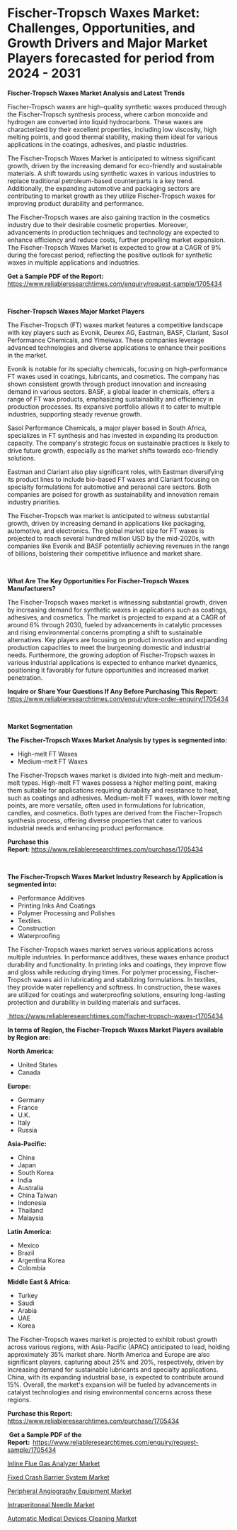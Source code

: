 <p><h1>Fischer-Tropsch Waxes Market: Challenges, Opportunities, and Growth Drivers and Major Market Players forecasted for period from 2024 - 2031</h1></p><p><strong>Fischer-Tropsch Waxes Market Analysis and Latest Trends</strong></p>
<p><p>Fischer-Tropsch waxes are high-quality synthetic waxes produced through the Fischer-Tropsch synthesis process, where carbon monoxide and hydrogen are converted into liquid hydrocarbons. These waxes are characterized by their excellent properties, including low viscosity, high melting points, and good thermal stability, making them ideal for various applications in the coatings, adhesives, and plastic industries.</p><p>The Fischer-Tropsch Waxes Market is anticipated to witness significant growth, driven by the increasing demand for eco-friendly and sustainable materials. A shift towards using synthetic waxes in various industries to replace traditional petroleum-based counterparts is a key trend. Additionally, the expanding automotive and packaging sectors are contributing to market growth as they utilize Fischer-Tropsch waxes for improving product durability and performance.</p><p>The Fischer-Tropsch waxes are also gaining traction in the cosmetics industry due to their desirable cosmetic properties. Moreover, advancements in production techniques and technology are expected to enhance efficiency and reduce costs, further propelling market expansion. The Fischer-Tropsch Waxes Market is expected to grow at a CAGR of 9% during the forecast period, reflecting the positive outlook for synthetic waxes in multiple applications and industries.</p></p>
<p><strong>Get a Sample PDF of the Report:&nbsp;</strong> <a href="https://www.reliableresearchtimes.com/enquiry/request-sample/1705434?utm_campaign=1572&utm_medium=2&utm_source=Github&utm_content=ia&utm_term=21102024&utm_id=fischer-tropsch-waxes">https://www.reliableresearchtimes.com/enquiry/request-sample/1705434</a></p>
<p>&nbsp;</p>
<p><strong>Fischer-Tropsch Waxes Major Market Players</strong></p>
<p><p>The Fischer-Tropsch (FT) waxes market features a competitive landscape with key players such as Evonik, Deurex AG, Eastman, BASF, Clariant, Sasol Performance Chemicals, and Yimeiwax. These companies leverage advanced technologies and diverse applications to enhance their positions in the market.</p><p>Evonik is notable for its specialty chemicals, focusing on high-performance FT waxes used in coatings, lubricants, and cosmetics. The company has shown consistent growth through product innovation and increasing demand in various sectors. BASF, a global leader in chemicals, offers a range of FT wax products, emphasizing sustainability and efficiency in production processes. Its expansive portfolio allows it to cater to multiple industries, supporting steady revenue growth.</p><p>Sasol Performance Chemicals, a major player based in South Africa, specializes in FT synthesis and has invested in expanding its production capacity. The company's strategic focus on sustainable practices is likely to drive future growth, especially as the market shifts towards eco-friendly solutions.</p><p>Eastman and Clariant also play significant roles, with Eastman diversifying its product lines to include bio-based FT waxes and Clariant focusing on specialty formulations for automotive and personal care sectors. Both companies are poised for growth as sustainability and innovation remain industry priorities.</p><p>The Fischer-Tropsch wax market is anticipated to witness substantial growth, driven by increasing demand in applications like packaging, automotive, and electronics. The global market size for FT waxes is projected to reach several hundred million USD by the mid-2020s, with companies like Evonik and BASF potentially achieving revenues in the range of billions, bolstering their competitive influence and market share.</p></p>
<p>&nbsp;</p>
<p><strong>What Are The Key Opportunities For Fischer-Tropsch Waxes Manufacturers?</strong></p>
<p><p>The Fischer-Tropsch waxes market is witnessing substantial growth, driven by increasing demand for synthetic waxes in applications such as coatings, adhesives, and cosmetics. The market is projected to expand at a CAGR of around 6% through 2030, fueled by advancements in catalytic processes and rising environmental concerns prompting a shift to sustainable alternatives. Key players are focusing on product innovation and expanding production capacities to meet the burgeoning domestic and industrial needs. Furthermore, the growing adoption of Fischer-Tropsch waxes in various industrial applications is expected to enhance market dynamics, positioning it favorably for future opportunities and increased market penetration.</p></p>
<p><strong>Inquire or Share Your Questions If Any Before Purchasing This Report:</strong> <a href="https://www.reliableresearchtimes.com/enquiry/pre-order-enquiry/1705434?utm_campaign=1572&utm_medium=2&utm_source=Github&utm_content=ia&utm_term=21102024&utm_id=fischer-tropsch-waxes">https://www.reliableresearchtimes.com/enquiry/pre-order-enquiry/1705434</a></p>
<p>&nbsp;</p>
<p><strong>Market Segmentation</strong></p>
<p><strong>The Fischer-Tropsch Waxes Market Analysis by types is segmented into:</strong></p>
<p><ul><li>High-melt FT Waxes</li><li>Medium-melt FT Waxes</li></ul></p>
<p><p>The Fischer-Tropsch waxes market is divided into high-melt and medium-melt types. High-melt FT waxes possess a higher melting point, making them suitable for applications requiring durability and resistance to heat, such as coatings and adhesives. Medium-melt FT waxes, with lower melting points, are more versatile, often used in formulations for lubrication, candles, and cosmetics. Both types are derived from the Fischer-Tropsch synthesis process, offering diverse properties that cater to various industrial needs and enhancing product performance.</p></p>
<p><strong>Purchase this Report:&nbsp;</strong><a href="https://www.reliableresearchtimes.com/purchase/1705434?utm_campaign=1572&utm_medium=2&utm_source=Github&utm_content=ia&utm_term=21102024&utm_id=fischer-tropsch-waxes">https://www.reliableresearchtimes.com/purchase/1705434</a></p>
<p>&nbsp;</p>
<p><strong>The Fischer-Tropsch Waxes Market Industry Research by Application is segmented into:</strong></p>
<p><ul><li>Performance Additives</li><li>Printing Inks And Coatings</li><li>Polymer Processing and Polishes</li><li>Textiles.</li><li>Construction</li><li>Waterproofing</li></ul></p>
<p><p>The Fischer-Tropsch waxes market serves various applications across multiple industries. In performance additives, these waxes enhance product durability and functionality. In printing inks and coatings, they improve flow and gloss while reducing drying times. For polymer processing, Fischer-Tropsch waxes aid in lubricating and stabilizing formulations. In textiles, they provide water repellency and softness. In construction, these waxes are utilized for coatings and waterproofing solutions, ensuring long-lasting protection and durability in building materials and surfaces.</p></p>
<p><a href="https://www.reliableresearchtimes.com/fischer-tropsch-waxes-r1705434?utm_campaign=1572&utm_medium=2&utm_source=Github&utm_content=ia&utm_term=21102024&utm_id=fischer-tropsch-waxes">&nbsp;https://www.reliableresearchtimes.com/fischer-tropsch-waxes-r1705434</a></p>
<p><strong>In terms of Region, the Fischer-Tropsch Waxes Market Players available by Region are:</strong></p>
<p>
    <p> <strong> North America: </strong>
        <ul>
            <li>United States</li>
            <li>Canada</li>
        </ul>
        </p> 
    <p> <strong> Europe: </strong>
        <ul>
            <li>Germany</li>
            <li>France</li>
            <li>U.K.</li>
            <li>Italy</li>
            <li>Russia</li>
        </ul>
        </p> 
    <p> <strong> Asia-Pacific: </strong>
        <ul>
            <li>China</li>
            <li>Japan</li>
            <li>South Korea</li>
            <li>India</li>
            <li>Australia</li>
            <li>China Taiwan</li>
            <li>Indonesia</li>
            <li>Thailand</li>
            <li>Malaysia</li>
        </ul>
        </p> 
    <p> <strong> Latin America: </strong>
        <ul>
            <li>Mexico</li>
            <li>Brazil</li>
            <li>Argentina Korea</li>
            <li>Colombia</li>
        </ul>
        </p> 
    <p> <strong> Middle East & Africa: </strong>
        <ul>
            <li>Turkey</li>
            <li>Saudi</li>
            <li>Arabia</li>
            <li>UAE</li>
            <li>Korea</li>
        </ul>
    </p>
    </p>
<p><p>The Fischer-Tropsch waxes market is projected to exhibit robust growth across various regions, with Asia-Pacific (APAC) anticipated to lead, holding approximately 35% market share. North America and Europe are also significant players, capturing about 25% and 20%, respectively, driven by increasing demand for sustainable lubricants and specialty applications. China, with its expanding industrial base, is expected to contribute around 15%. Overall, the market's expansion will be fueled by advancements in catalyst technologies and rising environmental concerns across these regions.</p></p>
<p><strong>Purchase this Report: </strong><a href="https://www.reliableresearchtimes.com/purchase/1705434?utm_campaign=1572&utm_medium=2&utm_source=Github&utm_content=ia&utm_term=21102024&utm_id=fischer-tropsch-waxes">https://www.reliableresearchtimes.com/purchase/1705434</a></p>
<p>&nbsp;<strong>Get a Sample PDF of the Report:&nbsp;&nbsp;</strong><a href="https://www.reliableresearchtimes.com/enquiry/request-sample/1705434?utm_campaign=1572&utm_medium=2&utm_source=Github&utm_content=ia&utm_term=21102024&utm_id=fischer-tropsch-waxes">https://www.reliableresearchtimes.com/enquiry/request-sample/1705434</a></p>
<p><strong></strong></p>
<p><p><a href="https://www.linkedin.com/pulse/inline-flue-gas-analyzer-market-size-growth-industry-analysis-7vnof?utm_campaign=1572&utm_medium=2&utm_source=Github&utm_content=ia&utm_term=21102024&utm_id=fischer-tropsch-waxes">Inline Flue Gas Analyzer Market</a></p><p><a href="https://www.linkedin.com/pulse/insights-fixed-crash-barrier-system-market-players-size-geographical-ymotf?utm_campaign=1572&utm_medium=2&utm_source=Github&utm_content=ia&utm_term=21102024&utm_id=fischer-tropsch-waxes">Fixed Crash Barrier System Market</a></p><p><a href="https://www.linkedin.com/pulse/peripheral-angiography-equipment-market-revolution-2024--n2rce?utm_campaign=1572&utm_medium=2&utm_source=Github&utm_content=ia&utm_term=21102024&utm_id=fischer-tropsch-waxes">Peripheral Angiography Equipment Market</a></p><p><a href="https://www.linkedin.com/pulse/market-leaders-laggards-global-intraperitoneal-needle-gah6e?utm_campaign=1572&utm_medium=2&utm_source=Github&utm_content=ia&utm_term=21102024&utm_id=fischer-tropsch-waxes">Intraperitoneal Needle Market</a></p><p><a href="https://www.linkedin.com/pulse/automatic-medical-devices-cleaning-market-drivers-challenges-bdr3e?utm_campaign=1572&utm_medium=2&utm_source=Github&utm_content=ia&utm_term=21102024&utm_id=fischer-tropsch-waxes">Automatic Medical Devices Cleaning Market</a></p></p>